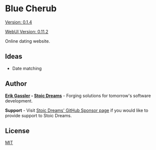 # Blue Cherub

[Version: 0.1.4](https://github.com/StoicDreams/BlueCherub)

[WebUI Version: 0.11.2](https://github.com/StoicDreams/WebUI)

Online dating website.

## Ideas

* Date matching

## Author

**[Erik Gassler](https://www.erikgassler.com) - [Stoic Dreams](https://www.stoicdreams.com)** - Forging solutions for tomorrow's software development.

**Support** - Visit [Stoic Dreams' GitHub Sponsor page](https://github.com/sponsors/StoicDreams) if you would like to provide support to Stoic Dreams.

## License

[MIT](LICENSE)
